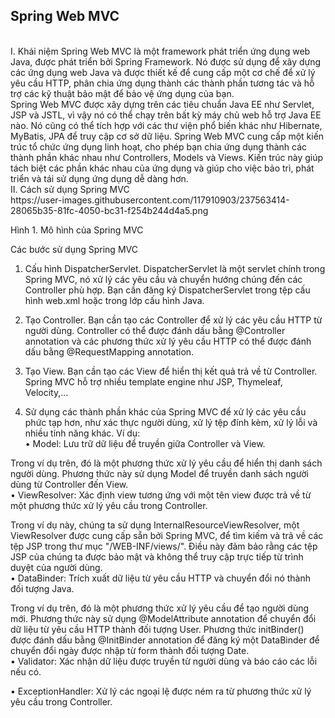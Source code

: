 <h2>Spring Web MVC</h2>
<br>
I.	Khái niệm
Spring Web MVC là một framework phát triển ứng dụng web Java, được phát triển bởi Spring Framework. Nó được sử dụng để xây dựng các ứng dụng web Java và được thiết kế để cung cấp một cơ chế để xử lý yêu cầu HTTP, phân chia ứng dụng thành các thành phần tương tác và hỗ trợ các kỹ thuật bảo mật để bảo vệ ứng dụng của bạn. <br>
Spring Web MVC được xây dựng trên các tiêu chuẩn Java EE như Servlet, JSP và JSTL, vì vậy nó có thể chạy trên bất kỳ máy chủ web hỗ trợ Java EE nào. Nó cũng có thể tích hợp với các thư viện phổ biến khác như Hibernate, MyBatis, JPA để truy cập cơ sở dữ liệu.
Spring Web MVC cung cấp một kiến trúc tổ chức ứng dụng linh hoạt, cho phép bạn chia ứng dụng thành các thành phần khác nhau như Controllers, Models và Views. Kiến trúc này giúp tách biệt các phần khác nhau của ứng dụng và giúp cho việc bảo trì, phát triển và tái sử dụng ứng dụng dễ dàng hơn.<br>
II.	Cách sử dụng Spring MVC
<br>
https://user-images.githubusercontent.com/117910903/237563414-28065b35-81fc-4050-bc31-f254b244d4a5.png <br>
 
Hình 1. Mô hình của Spring MVC
<br>

Các bước sử dụng Spring MVC<br>
1.	Cấu hình DispatcherServlet. DispatcherServlet là một servlet chính trong Spring MVC, nó xử lý các yêu cầu và chuyển hướng chúng đến các Controller phù hợp. Bạn cần đăng ký DispatcherServlet trong tệp cấu hình web.xml hoặc trong lớp cấu hình Java.<br>
 
2.	Tạo Controller. Bạn cần tạo các Controller để xử lý các yêu cầu HTTP từ người dùng. Controller có thể được đánh dấu bằng @Controller annotation và các phương thức xử lý yêu cầu HTTP có thể được đánh dấu bằng @RequestMapping annotation.<br>
 
3.	Tạo View. Bạn cần tạo các View để hiển thị kết quả trả về từ Controller. Spring MVC hỗ trợ nhiều template engine như JSP, Thymeleaf, Velocity,...<br>
 
4.	Sử dụng các thành phần khác của Spring MVC để xử lý các yêu cầu phức tạp hơn, như xác thực người dùng, xử lý tệp đính kèm, xử lý lỗi và nhiều tính năng khác. Ví dụ:<br>
•	Model: Lưu trữ dữ liệu để truyền giữa Controller và View.<br>
 
Trong ví dụ trên, đó là một phương thức xử lý yêu cầu để hiển thị danh sách người dùng. Phương thức này sử dụng Model để truyền danh sách người dùng từ Controller đến View.<br>
•	ViewResolver: Xác định view tương ứng với một tên view được trả về từ một phương thức xử lý yêu cầu trong Controller.<br>
 
Trong ví dụ này, chúng ta sử dụng InternalResourceViewResolver, một ViewResolver được cung cấp sẵn bởi Spring MVC, để tìm kiếm và trả về các tệp JSP trong thư mục "/WEB-INF/views/". Điều này đảm bảo rằng các tệp JSP của chúng ta được bảo mật và không thể truy cập trực tiếp từ trình duyệt của người dùng.<br>
•	DataBinder: Trích xuất dữ liệu từ yêu cầu HTTP và chuyển đổi nó thành đối tượng Java.<br>
 
Trong ví dụ trên, đó là một phương thức xử lý yêu cầu để tạo người dùng mới. Phương thức này sử dụng @ModelAttribute annotation để chuyển đổi dữ liệu từ yêu cầu HTTP thành đối tượng User. Phương thức initBinder() được đánh dấu bằng @InitBinder annotation để đăng ký một DataBinder để chuyển đổi ngày được nhập từ form thành đối tượng Date.<br>
•	Validator: Xác nhận dữ liệu được truyền từ người dùng và báo cáo các lỗi nếu có.<br>
 




•	ExceptionHandler: Xử lý các ngoại lệ được ném ra từ phương thức xử lý yêu cầu trong Controller.<br>
 

